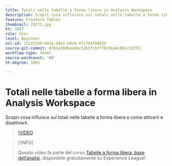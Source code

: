 ```yaml
---
title: Totali nelle tabelle a forma libera in Analysis Workspace
description: Scopri cosa influisce sui totali nelle tabelle a forma libera e come attivarli e disattivarli.
feature: Freeform Tables
thumbnail: 29273.jpg
kt: 3857
role: User
level: Beginner
exl-id: 22c1f256-041a-49e1-b8e8-47cfd4fb801d
source-git-commit: 0f81e30dbee6bc52b3fcbf7f6c91a6c85cc33755
workflow-type: tm+mt
source-wordcount: '69'
ht-degree: 100%

---
```


# Totali nelle tabelle a forma libera in Analysis Workspace

Scopri cosa influisce sui totali nelle tabelle a forma libera e come attivarli e disattivarli.

>[!VIDEO](https://video.tv.adobe.com/v/29273/?quality=12&learn=on)

>[!INFO]
>
> Questo video fa parte del corso [Tabelle a forma libera, base dell’analisi](https://experienceleague.adobe.com/?recommended=Analytics-U-1-2020.3&amp;lang=it), disponibile gratuitamente su Experience League!
